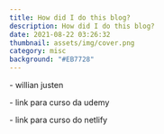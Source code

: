 ```yaml
---
title: How did I do this blog?
description: How did I do this blog?
date: 2021-08-22 03:26:32
thumbnail: assets/img/cover.png
category: misc
background: "#EB7728"
---
```

\- willian justen

\- link para curso da udemy

\- link para curso do netlify